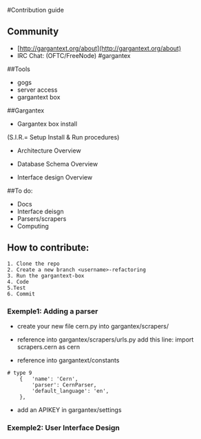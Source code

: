 #Contribution guide

## Community
* [http://gargantext.org/about](http://gargantext.org/about)
* IRC Chat: (OFTC/FreeNode) #gargantex

##Tools
* gogs
* server access
* gargantext box

##Gargantex
* Gargantex box install

(S.I.R.= Setup Install & Run procedures)

* Architecture Overview


* Database Schema Overview

* Interface design Overview

##To do:
* Docs
* Interface deisgn
* Parsers/scrapers
* Computing

## How to contribute:
    1. Clone the repo
    2. Create a new branch <username>-refactoring
    3. Run the gargantext-box
    4. Code
    5.Test
    6. Commit

### Exemple1: Adding a parser
* create your new file cern.py into gargantex/scrapers/

* reference into gargantex/scrapers/urls.py
add this line:
import scrapers.cern  as cern

* reference into gargantext/constants
```
# type 9
    {   'name': 'Cern',
        'parser': CernParser,
        'default_language': 'en',
    },
```
* add an APIKEY in gargantex/settings


### Exemple2: User Interface Design
